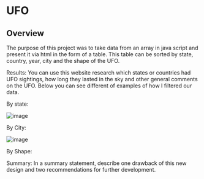 # UFO

## Overview 
The purpose of this project was to take data from an array in java script and present it via html in the form of a table.  This table can be sorted by state, country, year, city and the shape of the UFO.

Results: 
You can use this website research which states or countries had UFO sightings, how long they lasted in the sky and other general comments on the UFO.  Below you can see different of examples of how I filtered our data.

By state:

![image](https://user-images.githubusercontent.com/107078763/186546600-753851d3-c393-4527-bd1e-afc4bb12a84d.png)

By City:

![image](https://user-images.githubusercontent.com/107078763/186546698-0fa0a7ee-ffa1-4016-bfd2-77c167eeb626.png)

By Shape:








Summary: In a summary statement, describe one drawback of this new design and two recommendations for further development.
